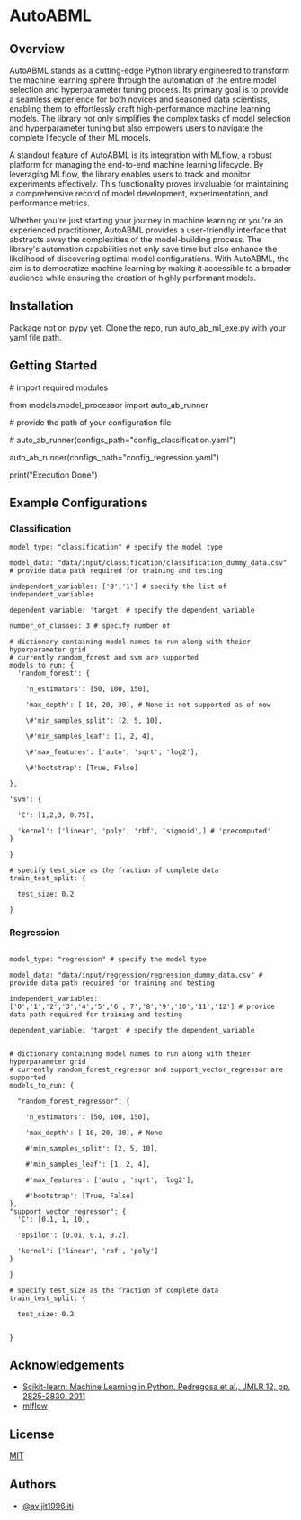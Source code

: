 # AutoABML

## Overview
AutoABML stands as a cutting-edge Python library engineered to transform the machine learning sphere through the automation of the entire model selection and hyperparameter tuning process. Its primary goal is to provide a seamless experience for both novices and seasoned data scientists, enabling them to effortlessly craft high-performance machine learning models. The library not only simplifies the complex tasks of model selection and hyperparameter tuning but also empowers users to navigate the complete lifecycle of their ML models.

A standout feature of AutoABML is its integration with MLflow, a robust platform for managing the end-to-end machine learning lifecycle. By leveraging MLflow, the library enables users to track and monitor experiments effectively. This functionality proves invaluable for maintaining a comprehensive record of model development, experimentation, and performance metrics.

Whether you're just starting your journey in machine learning or you're an experienced practitioner, AutoABML provides a user-friendly interface that abstracts away the complexities of the model-building process. The library's automation capabilities not only save time but also enhance the likelihood of discovering optimal model configurations. With AutoABML, the aim is to democratize machine learning by making it accessible to a broader audience while ensuring the creation of highly performant models.
## Installation
Package not on pypy yet. Clone the repo, run auto_ab_ml_exe.py with your yaml file path.
## Getting Started

\# import required modules

from models.model_processor import auto_ab_runner

\# provide the path of your configuration file 

\# auto_ab_runner(configs_path="config_classification.yaml")

auto_ab_runner(configs_path="config_regression.yaml")

print("Execution Done")

## Example Configurations

### Classification

```
model_type: "classification" # specify the model type 

model_data: "data/input/classification/classification_dummy_data.csv" # provide data path required for training and testing

independent_variables: ['0','1'] # specify the list of independent_variables

dependent_variable: 'target' # specify the dependent_variable

number_of_classes: 3 # specify number of 

# dictionary containing model names to run along with theier hyperparameter grid
# currently random_forest and svm are supported
models_to_run: {
  'random_forest': {
    
    'n_estimators': [50, 100, 150],
    
    'max_depth': [ 10, 20, 30], # None is not supported as of now
    
    \#'min_samples_split': [2, 5, 10],
    
    \#'min_samples_leaf': [1, 2, 4],
    
    \#'max_features': ['auto', 'sqrt', 'log2'],
    
    \#'bootstrap': [True, False]

},

'svm': {

  'C': [1,2,3, 0.75],

  'kernel': ['linear', 'poly', 'rbf', 'sigmoid',] # 'precomputed'
}

}

# specify test_size as the fraction of complete data 
train_test_split: { 
  
  test_size: 0.2 

} 

```


### Regression 

``` 

model_type: "regression" # specify the model type 

model_data: "data/input/regression/regression_dummy_data.csv" # provide data path required for training and testing

independent_variables: ['0','1','2','3','4','5','6','7','8','9','10','11','12'] # provide data path required for training and testing

dependent_variable: 'target' # specify the dependent_variable


# dictionary containing model names to run along with theier hyperparameter grid
# currently random_forest_regressor and support_vector_regressor are supported
models_to_run: {

  "random_forest_regressor": {

    'n_estimators': [50, 100, 150],
    
    'max_depth': [ 10, 20, 30], # None
    
    #'min_samples_split': [2, 5, 10],
    
    #'min_samples_leaf': [1, 2, 4],
    
    #'max_features': ['auto', 'sqrt', 'log2'],
    
    #'bootstrap': [True, False]
},
"support_vector_regressor": {
  'C': [0.1, 1, 10],
  
  'epsilon': [0.01, 0.1, 0.2],
  
  'kernel': ['linear', 'rbf', 'poly']
}

}

# specify test_size as the fraction of complete data 
train_test_split: { 
  
  test_size: 0.2 


} 
```
## Acknowledgements

 - [Scikit-learn: Machine Learning in Python, Pedregosa et al., JMLR 12, pp. 2825-2830, 2011](https://scikit-learn.org/stable/about.html)
 - [mlflow](https://mlflow.org/docs/latest/tutorials-and-examples/tutorial.html)
 

## License

[MIT](https://choosealicense.com/licenses/mit/)


## Authors

- [@avijit1996iiti](https://github.com/avijit1996iiti)

